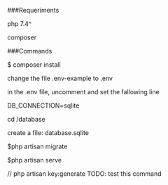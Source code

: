 ###Requeriments

php 7.4^

composer  

###Commands

$ composer install

change the file .env-example to .env 

in the .env file, uncomment and set the fallowing line

DB_CONNECTION=sqlite

cd /database 

create a file: database.sqlite

$php artisan migrate

$php artisan serve


// php artisan key:generate TODO: test this command

